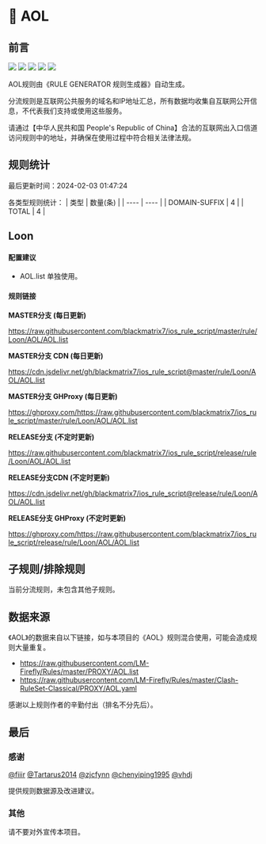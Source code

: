 # 🧸 AOL

## 前言

![](https://shields.io/badge/-移除重复规则-ff69b4) ![](https://shields.io/badge/-DOMAIN与DOMAIN--SUFFIX合并-green) ![](https://shields.io/badge/-DOMAIN--SUFFIX间合并-critical) ![](https://shields.io/badge/-DOMAIN--SUFFIX与DOMAIN--KEYWORD合并-blue) ![](https://shields.io/badge/-IP--CIDR(6)合并-blueviolet) 

AOL规则由《RULE GENERATOR 规则生成器》自动生成。

分流规则是互联网公共服务的域名和IP地址汇总，所有数据均收集自互联网公开信息，不代表我们支持或使用这些服务。

请通过【中华人民共和国 People's Republic of China】合法的互联网出入口信道访问规则中的地址，并确保在使用过程中符合相关法律法规。

## 规则统计

最后更新时间：2024-02-03 01:47:24

各类型规则统计：
| 类型 | 数量(条)  | 
| ---- | ----  |
| DOMAIN-SUFFIX | 4  | 
| TOTAL | 4  | 


## Loon 

#### 配置建议
- AOL.list 单独使用。

#### 规则链接
**MASTER分支 (每日更新)**

https://raw.githubusercontent.com/blackmatrix7/ios_rule_script/master/rule/Loon/AOL/AOL.list

**MASTER分支 CDN (每日更新)**

https://cdn.jsdelivr.net/gh/blackmatrix7/ios_rule_script@master/rule/Loon/AOL/AOL.list

**MASTER分支 GHProxy (每日更新)**

https://ghproxy.com/https://raw.githubusercontent.com/blackmatrix7/ios_rule_script/master/rule/Loon/AOL/AOL.list

**RELEASE分支 (不定时更新)**

https://raw.githubusercontent.com/blackmatrix7/ios_rule_script/release/rule/Loon/AOL/AOL.list

**RELEASE分支CDN (不定时更新)**

https://cdn.jsdelivr.net/gh/blackmatrix7/ios_rule_script@release/rule/Loon/AOL/AOL.list

**RELEASE分支 GHProxy (不定时更新)**

https://ghproxy.com/https://raw.githubusercontent.com/blackmatrix7/ios_rule_script/release/rule/Loon/AOL/AOL.list

## 子规则/排除规则


当前分流规则，未包含其他子规则。

## 数据来源

《AOL》的数据来自以下链接，如与本项目的《AOL》规则混合使用，可能会造成规则大量重复。

- https://raw.githubusercontent.com/LM-Firefly/Rules/master/PROXY/AOL.list
- https://raw.githubusercontent.com/LM-Firefly/Rules/master/Clash-RuleSet-Classical/PROXY/AOL.yaml


感谢以上规则作者的辛勤付出（排名不分先后）。

## 最后

### 感谢

[@fiiir](https://github.com/fiiir) [@Tartarus2014](https://github.com/Tartarus2014) [@zjcfynn](https://github.com/zjcfynn) [@chenyiping1995](https://github.com/chenyiping1995) [@vhdj](https://github.com/vhdj)

提供规则数据源及改进建议。

### 其他

请不要对外宣传本项目。